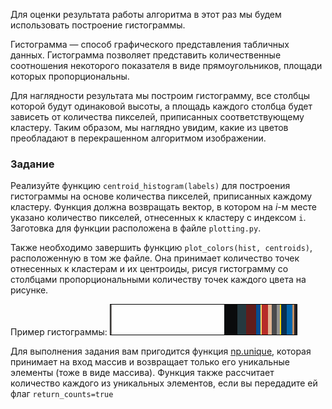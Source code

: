 Для оценки результата работы алгоритма в этот раз мы будем использовать построение гистограммы.

Гистограмма — способ графического представления табличных данных.
Гистограмма позволяет представить количественные соотношения некоторого показателя в виде прямоугольников, площади которых пропорциональны.

Для наглядности результата мы построим гистограмму, все столбцы которой будут одинаковой высоты, а площадь каждого столбца будет зависеть от количества пикселей, приписанных соответствующему кластеру. Таким образом, мы наглядно увидим, какие из цветов преобладают в перекрашенном алгоритмом изображении.


### Задание
Реализуйте функцию `centroid_histogram(labels)` для построения гистограммы на основе количества пикселей, приписанных каждому кластеру. Функция должна возвращать вектор, в котором на $i$-м месте указано количество пикселей, отнесенных к кластеру с индексом `i`. Заготовка для функции расположена в файле `plotting.py`.

Также необходимо завершить функцию `plot_colors(hist, centroids)`, расположенную в том же файле. Она принимает количество точек отнесенных к кластерам и их центроиды, рисуя гистограмму со столбцами пропорциональными количеству точек каждого цвета на рисунке.  

Пример гистограммы:
![Histogram](barchart.png)

<div class="hint">
Для выполнения задания вам пригодится функция <a href="https://numpy.org/doc/stable/reference/generated/numpy.unique.html#numpy.unique">np.unique</a>, которая принимает на вход массив и возвращает только его уникальные элементы (тоже в виде массива). Функция также рассчитает количество каждого из уникальных элементов, если вы передадите ей флаг <code>return_counts=true</code>
</div>
